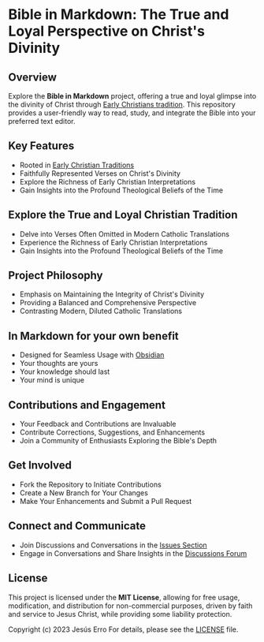 # Bible in Markdown: The True and Loyal Perspective on Christ's Divinity

## Overview

Explore the **Bible in Markdown** project, offering a true and loyal glimpse into the divinity of Christ through [Early Christians tradition](https://en.wikipedia.org/wiki/Early_Christianity). This repository provides a user-friendly way to read, study, and integrate the Bible into your preferred text editor.

## Key Features

- Rooted in [Early Christian Traditions](https://en.wikipedia.org/wiki/Early_Christianity)
- Faithfully Represented Verses on Christ's Divinity
- Explore the Richness of Early Christian Interpretations
- Gain Insights into the Profound Theological Beliefs of the Time

## Explore the True and Loyal Christian Tradition

- Delve into Verses Often Omitted in Modern Catholic Translations
- Experience the Richness of Early Christian Interpretations
- Gain Insights into the Profound Theological Beliefs of the Time

## Project Philosophy

- Emphasis on Maintaining the Integrity of Christ's Divinity
- Providing a Balanced and Comprehensive Perspective
- Contrasting Modern, Diluted Catholic Translations

## In Markdown for your own benefit
  - Designed for Seamless Usage with [Obsidian](https://obsidian.md/)
  - Your thoughts are yours
  - Your knowledge should last
  - Your mind is unique

## Contributions and Engagement

- Your Feedback and Contributions are Invaluable
- Contribute Corrections, Suggestions, and Enhancements
- Join a Community of Enthusiasts Exploring the Bible's Depth

## Get Involved

- Fork the Repository to Initiate Contributions
- Create a New Branch for Your Changes
- Make Your Enhancements and Submit a Pull Request

## Connect and Communicate

- Join Discussions and Conversations in the [Issues Section](https://github.com/jesuserro/CatholicBible/issues)
- Engage in Conversations and Share Insights in the [Discussions Forum](https://github.com/jesuserro/CatholicBible/discussions)

## License

This project is licensed under the **MIT License**, allowing for free usage, modification, and distribution for non-commercial purposes, driven by faith and service to Jesus Christ, while providing some liability protection.

Copyright (c) 2023 Jesús Erro
For details, please see the [LICENSE](LICENSE) file.
